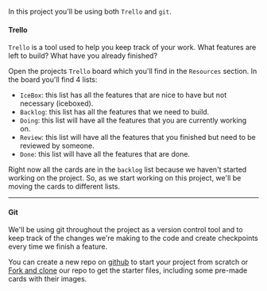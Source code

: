 In this project you'll be using both `Trello` and `git`.

#### Trello

`Trello` is a tool used to help you keep track of your work. What features are left to build? What have you already finished?

Open the projects `Trello` board which you'll find in the `Resources` section. In the board you'll find 4 lists:

- `IceBox`: this list has all the features that are nice to have but not necessary (iceboxed).
- `Backlog`: this list has all the features that we need to build.
- `Doing`: this list will have all the features that you are currently working on.
- `Review`: this list will have all the features that you finished but need to be reviewed by someone.
- `Done`: this list will have all the features that are done.

Right now all the cards are in the `backlog` list because we haven't started working on the project. So, as we start working on this project, we'll be moving the cards to different lists.

---

#### Git

We'll be using git throughout the project as a version control tool and to keep track of the changes we're making to the code and create checkpoints every time we finish a feature.

You can create a new repo on [github](https://github.com/) to start your project from scratch or [Fork and clone](https://github.com/) our repo to get the starter files, including some pre-made cards with their images.
